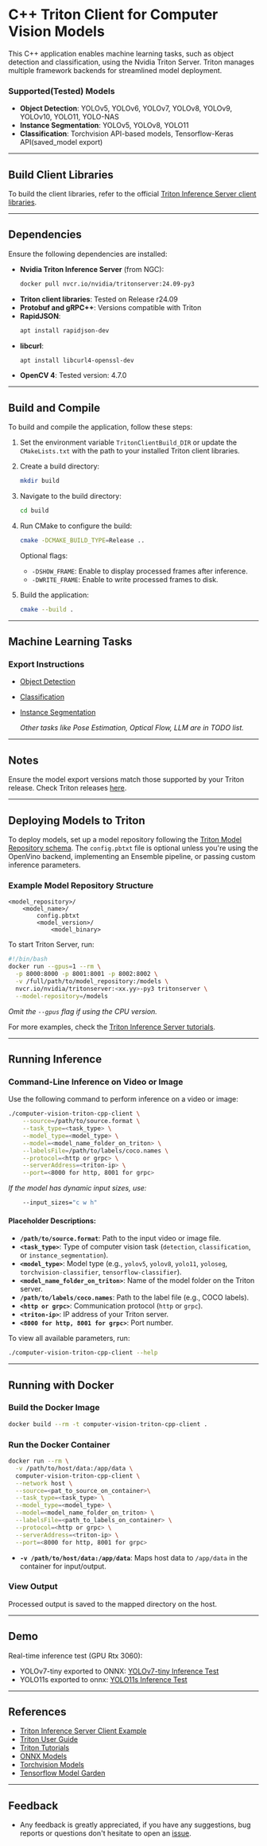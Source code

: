 # C++ Triton Client for Computer Vision Models

This C++ application enables machine learning tasks, such as object detection and classification, using the Nvidia Triton Server. Triton manages multiple framework backends for streamlined model deployment.

### Supported(Tested) Models

- **Object Detection**: YOLOv5, YOLOv6, YOLOv7, YOLOv8, YOLOv9, YOLOv10, YOLO11, YOLO-NAS
- **Instance Segmentation**: YOLOv5, YOLOv8, YOLO11
- **Classification**: Torchvision API-based models, Tensorflow-Keras API(saved_model export)

---

## Build Client Libraries

To build the client libraries, refer to the official [Triton Inference Server client libraries](https://github.com/triton-inference-server/client/tree/r24.09).

---

## Dependencies

Ensure the following dependencies are installed:

- **Nvidia Triton Inference Server** (from NGC):  
  ```bash
  docker pull nvcr.io/nvidia/tritonserver:24.09-py3
  ```
- **Triton client libraries**: Tested on Release r24.09
- **Protobuf and gRPC++**: Versions compatible with Triton
- **RapidJSON**:  
  ```bash
  apt install rapidjson-dev
  ```
- **libcurl**:  
  ```bash
  apt install libcurl4-openssl-dev
  ```
- **OpenCV 4**: Tested version: 4.7.0

---

## Build and Compile

To build and compile the application, follow these steps:

1. Set the environment variable `TritonClientBuild_DIR` or update the `CMakeLists.txt` with the path to your installed Triton client libraries.
  
2. Create a build directory:
   ```bash
   mkdir build
   ```

3. Navigate to the build directory:
   ```bash
   cd build
   ```

4. Run CMake to configure the build:
   ```bash
   cmake -DCMAKE_BUILD_TYPE=Release ..
   ```

   Optional flags:
   - `-DSHOW_FRAME`: Enable to display processed frames after inference.
   - `-DWRITE_FRAME`: Enable to write processed frames to disk.

5. Build the application:
   ```bash
   cmake --build .
   ```

---

## Machine Learning Tasks

### Export Instructions

- [Object Detection](docs/ObjectDetection.md)
- [Classification](docs/Classification.md)
- [Instance Segmentation](docs/InstanceSegmentation.md)
  
  _Other tasks like Pose Estimation, Optical Flow, LLM are in TODO list._

---

## Notes

Ensure the model export versions match those supported by your Triton release. Check Triton releases [here](https://github.com/triton-inference-server/server/releases).

---

## Deploying Models to Triton

To deploy models, set up a model repository following the [Triton Model Repository schema](https://github.com/triton-inference-server/server/blob/main/docs/user_guide/model_repository.md). The `config.pbtxt` file is optional unless you're using the OpenVino backend, implementing an Ensemble pipeline, or passing custom inference parameters.

### Example Model Repository Structure

```
<model_repository>/
    <model_name>/
        config.pbtxt
        <model_version>/
            <model_binary>
```

To start Triton Server, run:

```bash
#!/bin/bash
docker run --gpus=1 --rm \
  -p 8000:8000 -p 8001:8001 -p 8002:8002 \
  -v /full/path/to/model_repository:/models \
  nvcr.io/nvidia/tritonserver:<xx.yy>-py3 tritonserver \
  --model-repository=/models
```

_Omit the `--gpus` flag if using the CPU version._

For more examples, check the [Triton Inference Server tutorials](https://github.com/triton-inference-server/tutorials).

---

## Running Inference

### Command-Line Inference on Video or Image

Use the following command to perform inference on a video or image:

```bash
./computer-vision-triton-cpp-client \
    --source=/path/to/source.format \
    --task_type=<task_type> \
    --model_type=<model_type> \
    --model=<model_name_folder_on_triton> \
    --labelsFile=/path/to/labels/coco.names \
    --protocol=<http or grpc> \
    --serverAddress=<triton-ip> \
    --port=<8000 for http, 8001 for grpc>
```

_If the model has dynamic input sizes, use:_

```bash
    --input_sizes="c w h" 
```

#### Placeholder Descriptions:

- **`/path/to/source.format`**: Path to the input video or image file.
- **`<task_type>`**: Type of computer vision task (`detection`, `classification`, or `instance_segmentation`).
- **`<model_type>`**: Model type (e.g., `yolov5`, `yolov8`, `yolo11`, `yoloseg`, `torchvision-classifier`, `tensorflow-classifier`).
- **`<model_name_folder_on_triton>`**: Name of the model folder on the Triton server.
- **`/path/to/labels/coco.names`**: Path to the label file (e.g., COCO labels).
- **`<http or grpc>`**: Communication protocol (`http` or `grpc`).
- **`<triton-ip>`**: IP address of your Triton server.
- **`<8000 for http, 8001 for grpc>`**: Port number.

To view all available parameters, run:

```bash
./computer-vision-triton-cpp-client --help
```

---

## Running with Docker

### Build the Docker Image

```bash
docker build --rm -t computer-vision-triton-cpp-client .
```

### Run the Docker Container

```bash
docker run --rm \
  -v /path/to/host/data:/app/data \
  computer-vision-triton-cpp-client \
  --network host \
  --source=<pat_to_source_on_container>\
  --task_type=<task_type> \
  --model_type=<model_type> \
  --model=<model_name_folder_on_triton> \
  --labelsFile=<path_to_labels_on_container> \
  --protocol=<http or grpc> \
  --serverAddress=<triton-ip> \
  --port=<8000 for http, 8001 for grpc>
```

- **`-v /path/to/host/data:/app/data`**: Maps host data to `/app/data` in the container for input/output.

### View Output

Processed output is saved to the mapped directory on the host.

---

## Demo

Real-time inference test (GPU Rtx 3060):
  - YOLOv7-tiny exported to ONNX: [YOLOv7-tiny Inference Test](https://youtu.be/lke5TcbP2a0)
  - YOLO11s exported to onnx: [YOLO11s Inference Test](https://youtu.be/whP-FF__4IM)

---

## References

- [Triton Inference Server Client Example](https://github.com/triton-inference-server/client/blob/r21.08/src/c%2B%2B/examples/image_client.cc)
- [Triton User Guide](https://docs.nvidia.com/deeplearning/triton-inference-server/user-guide/docs/getting_started/quickstart.html)
- [Triton Tutorials](https://github.com/triton-inference-server/tutorials)
- [ONNX Models](https://onnx.ai/models/)
- [Torchvision Models](https://pytorch.org/vision/stable/models.html)
- [Tensorflow Model Garden](https://github.com/tensorflow/models/tree/master/official)

---

## Feedback
- Any feedback is greatly appreciated, if you have any suggestions, bug reports or questions don't hesitate to open an [issue](https://github.com/olibartfast/computer-vision-triton-cpp-client/issues).
